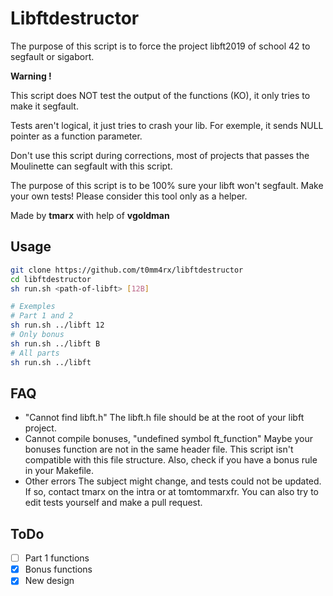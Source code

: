 # Libftdestructor

The purpose of this script is to force the project libft2019 of school 42 to segfault or sigabort.

**Warning !**

This script does NOT test the output of the functions (KO), it only tries to make it segfault.

Tests aren't logical, it just tries to crash your lib. For exemple, it sends NULL pointer as a function parameter.

Don't use this script during corrections, most of projects that passes the Moulinette can segfault with this script.

The purpose of this script is to be 100% sure your libft won't segfault.
Make your own tests! Please consider this tool only as a helper.

Made by **tmarx** with help of **vgoldman**

## Usage
```sh
git clone https://github.com/t0mm4rx/libftdestructor
cd libftdestructor
sh run.sh <path-of-libft> [12B]

# Exemples
# Part 1 and 2
sh run.sh ../libft 12
# Only bonus
sh run.sh ../libft B
# All parts
sh run.sh ../libft
```

## FAQ
- "Cannot find libft.h"
  The libft.h file should be at the root of your libft project.
- Cannot compile bonuses, "undefined symbol ft_function"
  Maybe your bonuses function are not in the same header file. This script isn't compatible with this file structure. Also, check if you have a bonus rule in your Makefile.
- Other errors
  The subject might change, and tests could not be updated. If so, contact tmarx on the intra or at tom<at>tommarx<dot>fr. You can also try to edit tests yourself and make a pull request.

## ToDo
  - [ ] Part 1 functions
  - [x] Bonus functions
  - [x] New design
